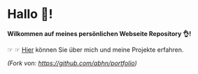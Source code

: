 # Hallo 👋!

**Wilkommen auf meines persönlichen Webseite Repository 👌!**


☞ ☞ [Hier](https://mehrapi.github.io) können Sie  über mich und meine Projekte erfahren.

 




*(Fork von: https://github.com/abhn/portfolio)*
